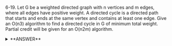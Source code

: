 ﻿6-19. Let G be a weighted directed graph with n vertices and m edges, where all edges have positive weight. A directed cycle is a directed path that starts and ends at the same vertex and contains at least one edge. Give an O(n3) algorithm to find a directed cycle in G of minimum total weight. Partial credit will be given for an O(n2m) algorithm.


<details>
<summary>**ANSWER**</summary>
  <p>

  Simply use Floyd's algorithm where the start and destination vertex are the same. 

  </p>
</details>